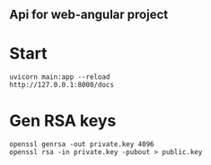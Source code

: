 Api for web-angular project
----


# Start

    uvicorn main:app --reload
    http://127.0.0.1:8000/docs


# Gen RSA keys

    openssl genrsa -out private.key 4096
    openssl rsa -in private.key -pubout > public.key
